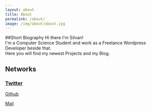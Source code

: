 ```yaml
---
layout: about
title: About
permalink: /about/
image: /img/about/about.jpg
---
```



##Short Biography
Hi there I'm Silvan!  
I'm a Computer Science Student and work as a Freelance Wordpress Developer beside that.  
Here you will find my newest Projects and my Blog.

## Networks
<div class="col-lg-12 networks">
<h3>
<div class="row">
<p><a href="https://twitter.com/svennebanan_" ><i class="fa fa-twitter"></i> Twitter</a></div></p>
</div>
<div class="row">
<p><a href="https://github.com/silvanadrian"><i class="fa fa-github"></i> Github</a></p>
</div>
<div class="row">
<p><a href="mailto:hallo@silvanadrian.ch"><i class="fa fa-envelope"></i> Mail</a></p>
</div>
</h3>
</div>
